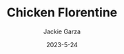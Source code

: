 ---
layout: recipe-page
permalink: /recipes/chicken-florentine/
gallery: true
title: Chicken Florentine
description: 
thumbnail: 
author: Jackie Garza
date: 2023-5-24

category: Unlabeled
cuisine: Unlabeled
college: true
preptime: 30
resttime: 0
cooktime: 30
servings: 1

ingredients:
- 4 boneless skinless chicken breasts (prefer to use thin cut chicken breasts)
- 3 tablespoons butter (divided use)
- Salt and pepper to taste
- 8 ounces white mushrooms (sliced)
- 1 1/2 teaspoons garlic (minced)
- 1 tablespoon flour
- 1/3 cup white wine (or apple cider vinegar)
- 3/4 cup heavy cream
- 1/4 cup grated parmesan cheese
- 3 cups baby spinach leaves
- 2 tablespoons chopped parsley
instructions:
- Heat 2 tablespoons of butter over medium heat in a large pan. Season the chicken breasts to taste with salt and pepper.
- Add the chicken to the pan and cook for 4-5 minutes on each side, or until golden brown and cooked through.
- Remove the chicken from the pan and cover with foil to keep warm. Add the mushrooms to the pan.
- Cook the mushrooms for 4-5 minutes or until tender. Remove the mushrooms from the pan. Wipe the pan clean with a paper towel.
- Add 1 tablespoon of butter and the garlic to the pan and cook for 30 seconds. Stir in the flour and cook for 1 minute more.
- Add the wine to the pan and bring to a simmer.
- Cook for 2-3 minutes or until wine is reduced by half.
- Stir in the cream and cook for another 3-4 minutes until the sauce has reduced by about half and has started to thicken. Stir in the parmesan cheese. Season the sauce with salt and pepper.
- Add the spinach to the pan. Simmer for 2-3 minutes or until spinach has wilted. Stir the mushrooms into the sauce.
- Place the chicken breasts back into the pan and spoon the sauce over the top of the chicken. Sprinkle with parsley, then serve.
tips:
---